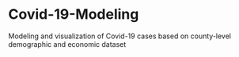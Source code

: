 # Covid-19-Modeling
 Modeling and visualization of Covid-19 cases based on county-level demographic and economic dataset
